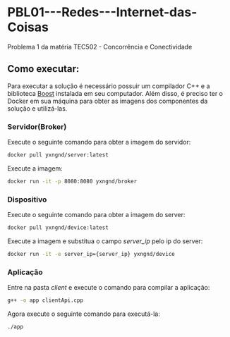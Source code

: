# PBL01---Redes---Internet-das-Coisas
Problema 1 da matéria TEC502 - Concorrência e Conectividade

## Como executar:

Para executar a solução é necessário possuir um compilador C++ e a biblioteca [Boost](https://www.boost.org) instalada em seu computador. Além disso, é preciso ter o Docker em sua máquina para obter as imagens dos componentes da solução e utilizá-las.

### Servidor(Broker)
Execute o seguinte comando para obter a imagem do servidor:
```bash
docker pull yxngnd/server:latest
```
Execute a imagem:
```bash
docker run -it -p 8080:8080 yxngnd/broker
```

### Dispositivo
Execute o seguinte comando para obter a imagem do server:
```bash
docker pull yxngnd/device:latest
```
Execute a imagem e substitua o campo *server_ip* pelo ip do server:
```bash
docker run -it -e server_ip={server_ip} yxngnd/device
```

### Aplicação
Entre na pasta *client* e execute o comando para compilar a aplicação:
```bash
g++ -o app clientApi.cpp
```
Agora execute o seguinte comando para executá-la:
```bash
./app
```

